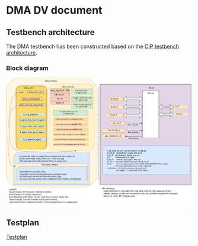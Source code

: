 # DMA DV document

## Testbench architecture

The DMA testbench has been constructed based on the [CIP testbench architecture](../../../dv/sv/cip_lib/README.md).

### Block diagram

![Block diagram](./doc/tb.svg)

## Testplan

[Testplan](../data/dma_testplan.hjson)
